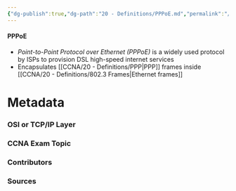```yaml
---
{"dg-publish":true,"dg-path":"20 - Definitions/PPPoE.md","permalink":"/20-definitions/pp-po-e/","tags":["defs_ccna"]}
---
```


#### PPPoE
- *Point-to-Point Protocol over Ethernet (PPPoE)* is a widely used protocol by ISPs to provision DSL high-speed internet services
- Encapsulates [[CCNA/20 - Definitions/PPP\|PPP]] frames inside [[CCNA/20 - Definitions/802.3 Frames\|Ethernet frames]]


# Metadata
### OSI or TCP/IP Layer

### CCNA Exam Topic

### Contributors

### Sources

